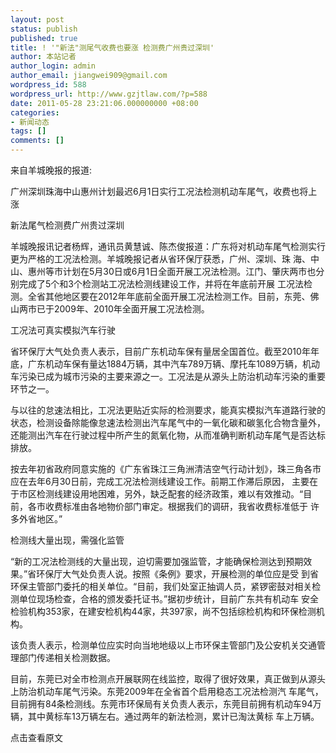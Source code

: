 ```yaml
---
layout: post
status: publish
published: true
title: ! '"新法"测尾气收费也要涨 检测费广州贵过深圳'
author: 本站记者
author_login: admin
author_email: jiangwei909@gmail.com
wordpress_id: 588
wordpress_url: http://www.gzjtlaw.com/?p=588
date: 2011-05-28 23:21:06.000000000 +08:00
categories:
- 新闻动态
tags: []
comments: []
---
```

来自羊城晚报的报道:

广州深圳珠海中山惠州计划最迟6月1日实行工况法检测机动车尾气，收费也将上涨 

新法尾气检测费广州贵过深圳

羊城晚报讯记者杨辉，通讯员黄慧诚、陈杰俊报道：广东将对机动车尾气检测实行更为严格的工况法检测。羊城晚报记者从省环保厅获悉，广州、深圳、珠 海、中山、惠州等市计划在5月30日或6月1日全面开展工况法检测。江门、肇庆两市也分别完成了5个和3个检测站工况法检测线建设工作，并将在年底前开展 工况法检测。全省其他地区要在2012年年底前全面开展工况法检测工作。目前，东莞、佛山两市已于2009年、2010年全面开展工况法检测。

工况法可真实模拟汽车行驶

省环保厅大气处负责人表示，目前广东机动车保有量居全国首位。截至2010年年底，广东机动车保有量达1884万辆，其中汽车789万辆、摩托车1089万辆，机动车污染已成为城市污染的主要来源之一。工况法是从源头上防治机动车污染的重要环节之一。

与以往的怠速法相比，工况法更贴近实际的检测要求，能真实模拟汽车道路行驶的状态，检测设备除能像怠速法检测出汽车尾气中的一氧化碳和碳氢化合物含量外，还能测出汽车在行驶过程中所产生的氮氧化物，从而准确判断机动车尾气是否达标排放。

按去年初省政府同意实施的《广东省珠江三角洲清洁空气行动计划》，珠三角各市应在去年6月30日前，完成工况法检测线建设工作。前期工作滞后原因， 主要在于市区检测线建设用地困难，另外，缺乏配套的经济政策，难以有效推动。&ldquo;目前，各市收费标准由各地物价部门审定。根据我们的调研，我省收费标准低于 许多外省地区。&rdquo;

检测线大量出现，需强化监管

&ldquo;新的工况法检测线的大量出现，迫切需要加强监管，才能确保检测达到预期效果。&rdquo;省环保厅大气处负责人说。按照《条例》要求，开展检测的单位应是受 到省环保主管部门委托的相关单位。&ldquo;目前，我们处室正抽调人员，紧锣密鼓对相关检测单位现场检查，合格的颁发委托证书。&rdquo;据初步统计，目前广东共有机动车 安全检验机构353家，在建安检机构44家，共397家，尚不包括综检机构和环保检测机构。

该负责人表示，检测单位应实时向当地地级以上市环保主管部门及公安机关交通管理部门传递相关检测数据。

目前，东莞已对全市检测点开展联网在线监控，取得了很好效果，真正做到从源头上防治机动车尾气污染。东莞2009年在全省首个启用稳态工况法检测汽 车尾气，目前拥有84条检测线。东莞市环保局有关负责人表示，东莞目前拥有机动车94万辆，其中黄标车13万辆左右。通过两年的新法检测，累计已淘汰黄标 车上万辆。

点击查看原文
